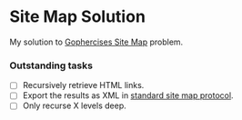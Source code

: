 # Site Map Solution

My solution to [Gophercises Site Map](https://github.com/gophercises/sitemap) problem.

### Outstanding tasks

- [ ] Recursively retrieve HTML links.
- [ ] Export the results as XML in [standard site map protocol](https://www.sitemaps.org/index.html).
- [ ] Only recurse X levels deep.